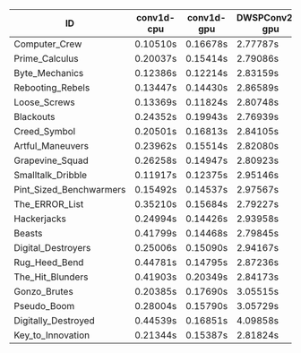 |ID|conv1d-cpu|conv1d-gpu|DWSPConv2D-gpu|gemm-gpu|avg|
|-|-|-|-|-|-|
|Computer_Crew|0.10510s|0.16678s|2.77787s|1.71347s|1.19080s|
|Prime_Calculus|0.20037s|0.15414s|2.79086s|1.65849s|1.20097s|
|Byte_Mechanics|0.12386s|0.12214s|2.83159s|1.74906s|1.20666s|
|Rebooting_Rebels|0.13447s|0.14430s|2.86589s|1.68625s|1.20773s|
|Loose_Screws|0.13369s|0.11824s|2.80748s|1.78665s|1.21152s|
|Blackouts|0.24352s|0.19943s|2.76939s|1.66608s|1.21961s|
|Creed_Symbol|0.20501s|0.16813s|2.84105s|1.68151s|1.22392s|
|Artful_Maneuvers|0.23962s|0.15514s|2.82080s|1.68550s|1.22527s|
|Grapevine_Squad|0.26258s|0.14947s|2.80923s|1.69251s|1.22845s|
|Smalltalk_Dribble|0.11917s|0.12375s|2.95146s|1.73475s|1.23228s|
|Pint_Sized_Benchwarmers|0.15492s|0.14537s|2.97567s|1.86892s|1.28622s|
|The_ERROR_List|0.35210s|0.15684s|2.79227s|1.86788s|1.29227s|
|Hackerjacks|0.24994s|0.14426s|2.93958s|1.86807s|1.30046s|
|Beasts|0.41799s|0.14468s|2.79845s|1.85961s|1.30518s|
|Digital_Destroyers|0.25006s|0.15090s|2.94167s|1.88126s|1.30598s|
|Rug_Heed_Bend|0.44781s|0.14795s|2.87236s|1.85519s|1.33083s|
|The_Hit_Blunders|0.41903s|0.20349s|2.84173s|1.87576s|1.33500s|
|Gonzo_Brutes|0.20385s|0.17690s|3.05515s|1.90773s|1.33591s|
|Pseudo_Boom|0.28004s|0.15790s|3.05729s|1.96203s|1.36432s|
|Digitally_Destroyed|0.44539s|0.16851s|4.09858s|2.46970s|1.79555s|
|Key_to_Innovation|0.21344s|0.15387s|2.81824s|infs|infs|
